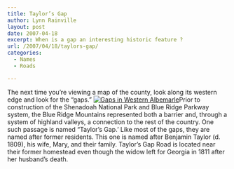 ```yaml
---
title: Taylor’s Gap
author: Lynn Rainville
layout: post
date: 2007-04-18
excerpt: When is a gap an interesting historic feature ?
url: /2007/04/18/taylors-gap/
categories:
  - Names
  - Roads

---
```

The next time you&#8217;re viewing a map of the county, look along its western edge and look for the &#8220;gaps.&#8221; <a href="http://www.locohistory.org/blog/?attachment_id=101" rel="attachment wp-att-101" title="Gaps in Western Albemarle"><img src="http://www.locohistory.org/blog/wp-content/uploads/2007/04/taylorsgapmap.jpg" alt="Gaps in Western Albemarle" /></a>Prior to construction of the Shenadoah National Park and Blue Ridge Parkway system, the Blue Ridge Mountains represented both a barrier and, through a system of highland valleys, a connection to the rest of the country. One such passage is named &#8220;Taylor&#8217;s Gap.&#8217; Like most of the gaps, they are named after former residents. This one is named after Benjamin Taylor (d. 1809), his wife, Mary, and their family. Taylor&#8217;s Gap Road is located near their former homestead even though the widow left for Georgia in 1811 after her husband&#8217;s death.